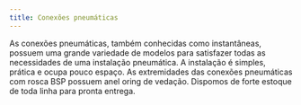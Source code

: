 ```yaml
---
title: Conexões pneumáticas
---
```


As conexões pneumáticas, também conhecidas como instantâneas, possuem uma grande variedade de modelos para satisfazer todas as necessidades de uma instalação pneumática. A instalação é simples, prática e ocupa pouco espaço. As extremidades das conexões pneumáticas com rosca BSP possuem anel oring de vedação. Dispomos de forte estoque de toda linha para pronta entrega.

